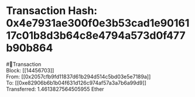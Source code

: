 
Transaction Hash: 0x4e7931ae300f0e3b53cad1e9016117c01b8d3b64c8e4794a573d0f477b90b864
====================================================================================
  
#💸Transaction  
Block: [[14456703]]  
From: [[0x2057cfb9fd11837d61b294d514c5bd03e5e7189a]]  
To: [[0xe82906b6b1b04f631d126c974af57a3a7b6a99d9]]  
Transferred: 1.4613827564505955 Ether